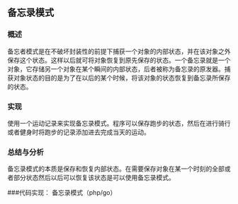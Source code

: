 ## 备忘录模式

### 概述
备忘者模式是在不破坏封装性的前提下捕获一个对象的内部状态，并在该对象之外保存这个状态。这样以后就可将对象恢复到原先保存的状态。一个备忘录就是一个对象，它存储另一个对象在某个瞬间的内部状态，后者被称为备忘录的原发器。捕获对象状态的目的是为了在以后的某个时候，将该对象的状态恢复到备忘录所保存的状态。

### 实现
使用一个运动记录来实现备忘录模式。程序可以保存跑步的状态，然后在进行骑行或者健身时将跑步的记录添加进去完成当天的运动。

### 总结与分析
备忘录模式的本质是保存和恢复内部状态。在需要保存对象在某一个时刻的全部或者部分状态然后以后可以恢复该状态是可以使用备忘录模式。

###代码实现：
备忘录模式（php/go）